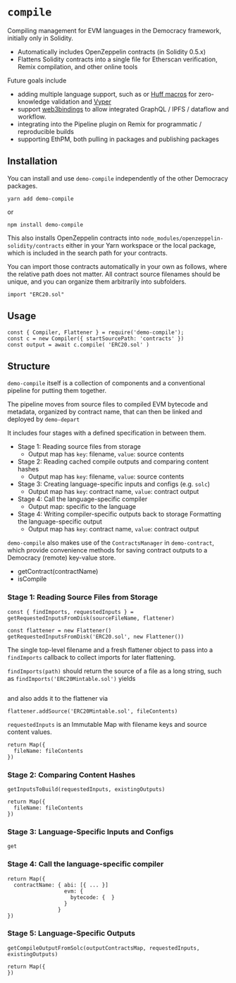 # `compile`

Compiling management for EVM languages in the Democracy framework, initially only in Solidity.
* Automatically includes OpenZeppelin contracts (in Solidity 0.5.x)
* Flattens Solidity contracts into a single file for Etherscan verification, Remix compilation,
  and other online tools

Future goals include
* adding multiple language support, such as or [Huff macros](https://github.com/AztecProtocol/huff) for zero-knowledge validation and [Vyper](https://github.com/ethereum/vyper)
* support [web3bindings](https://github.com/web3bindings/prototype) to allow integrated GraphQL / IPFS / dataflow and workflow.
* integrating into the Pipeline plugin on Remix for programmatic / reproducible builds
* supporting EthPM, both pulling in packages and publishing packages

## Installation

You can install and use `demo-compile` independently of the other Democracy packages.

```
yarn add demo-compile
```

or

```
npm install demo-compile
```

This also installs OpenZeppelin contracts into
`node_modules/openzeppelin-solidity/contracts` either in your Yarn workspace
or the local package, which is included in the search path for your contracts.

You can import those contracts automatically in your own as follows,
where the relative path does not matter. All contract source filenames should
be unique, and you can organize them arbitrarily into subfolders.

```
import "ERC20.sol"
```

## Usage

```
const { Compiler, Flattener } = require('demo-compile');
const c = new Compiler({ startSourcePath: 'contracts' })
const output = await c.compile( 'ERC20.sol' )
```

## Structure

`demo-compile` itself is a collection of components and a conventional pipeline
for putting them together.

The pipeline moves from source files to compiled EVM bytecode and metadata,
organized by contract name, that can then be linked and deployed by
`demo-depart`

It includes four stages with a defined specification in between them.
* Stage 1: Reading source files from storage
  * Output map has `key`: filename, `value`: source contents
* Stage 2: Reading cached compile outputs and comparing content hashes
  * Output map has `key`: filename, `value`: source contents
* Stage 3: Creating language-specific inputs and configs (e.g. `solc`)
  * Output map has `key`: contract name, `value`: contract output
* Stage 4: Call the language-specific compiler
  * Output map: specific to the language
* Stage 4: Writing compiler-specific outputs back to storage
  Formatting the language-specific output
  * Output map has `key`: contract name, `value`: contract output

`demo-compile` also makes use of the `ContractsManager` in `demo-contract`,
which provide convenience methods for saving contract outputs to a Democracy
(remote) key-value store.

* getContract(contractName)
* isCompile

### Stage 1: Reading Source Files from Storage

```
const { findImports, requestedInputs } = getRequestedInputsFromDisk(sourceFileName, flattener)
```

```
const flattener = new Flattener()
getRequestedInputsFromDisk('ERC20.sol', new Flattener())
```

The single top-level filename and a fresh flattener object to pass into a
`findImports` callback to collect imports for later flattening.

`findImports(path)` should return the source of a file as a long string,
such as `findImports('ERC20Mintable.sol')` yields

```

```

and also adds it to the flattener via

```
flattener.addSource('ERC20Mintable.sol', fileContents)
```

`requestedInputs` is an Immutable Map with filename keys and source content values.

```
return Map({
  fileName: fileContents
})
```

### Stage 2: Comparing Content Hashes

```
getInputsToBuild(requestedInputs, existingOutputs)
```

```
return Map({
  fileName: fileContents
})
```

### Stage 3: Language-Specific Inputs and Configs

```
get
```

### Stage 4: Call the language-specific compiler

```
return Map({
  contractName: { abi: [{ ... }]
                  evm: {
                    bytecode: {  }
                  }
                }
})
```
### Stage 5: Language-Specific Outputs

```
getCompileOutputFromSolc(outputContractsMap, requestedInputs, existingOutputs)
```

```
return Map({
})
```
